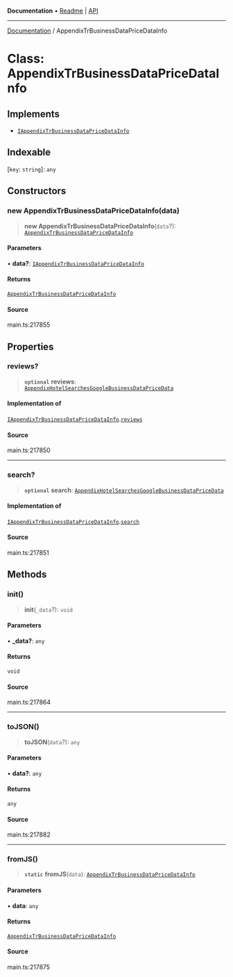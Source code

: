 **Documentation** • [Readme](../README.md) \| [API](../globals.md)

***

[Documentation](../README.md) / AppendixTrBusinessDataPriceDataInfo

# Class: AppendixTrBusinessDataPriceDataInfo

## Implements

- [`IAppendixTrBusinessDataPriceDataInfo`](../interfaces/IAppendixTrBusinessDataPriceDataInfo.md)

## Indexable

 \[`key`: `string`\]: `any`

## Constructors

### new AppendixTrBusinessDataPriceDataInfo(data)

> **new AppendixTrBusinessDataPriceDataInfo**(`data`?): [`AppendixTrBusinessDataPriceDataInfo`](AppendixTrBusinessDataPriceDataInfo.md)

#### Parameters

• **data?**: [`IAppendixTrBusinessDataPriceDataInfo`](../interfaces/IAppendixTrBusinessDataPriceDataInfo.md)

#### Returns

[`AppendixTrBusinessDataPriceDataInfo`](AppendixTrBusinessDataPriceDataInfo.md)

#### Source

main.ts:217855

## Properties

### reviews?

> **`optional`** **reviews**: [`AppendixHotelSearchesGoogleBusinessDataPriceData`](AppendixHotelSearchesGoogleBusinessDataPriceData.md)

#### Implementation of

[`IAppendixTrBusinessDataPriceDataInfo`](../interfaces/IAppendixTrBusinessDataPriceDataInfo.md).[`reviews`](../interfaces/IAppendixTrBusinessDataPriceDataInfo.md#reviews)

#### Source

main.ts:217850

***

### search?

> **`optional`** **search**: [`AppendixHotelSearchesGoogleBusinessDataPriceData`](AppendixHotelSearchesGoogleBusinessDataPriceData.md)

#### Implementation of

[`IAppendixTrBusinessDataPriceDataInfo`](../interfaces/IAppendixTrBusinessDataPriceDataInfo.md).[`search`](../interfaces/IAppendixTrBusinessDataPriceDataInfo.md#search)

#### Source

main.ts:217851

## Methods

### init()

> **init**(`_data`?): `void`

#### Parameters

• **\_data?**: `any`

#### Returns

`void`

#### Source

main.ts:217864

***

### toJSON()

> **toJSON**(`data`?): `any`

#### Parameters

• **data?**: `any`

#### Returns

`any`

#### Source

main.ts:217882

***

### fromJS()

> **`static`** **fromJS**(`data`): [`AppendixTrBusinessDataPriceDataInfo`](AppendixTrBusinessDataPriceDataInfo.md)

#### Parameters

• **data**: `any`

#### Returns

[`AppendixTrBusinessDataPriceDataInfo`](AppendixTrBusinessDataPriceDataInfo.md)

#### Source

main.ts:217875
